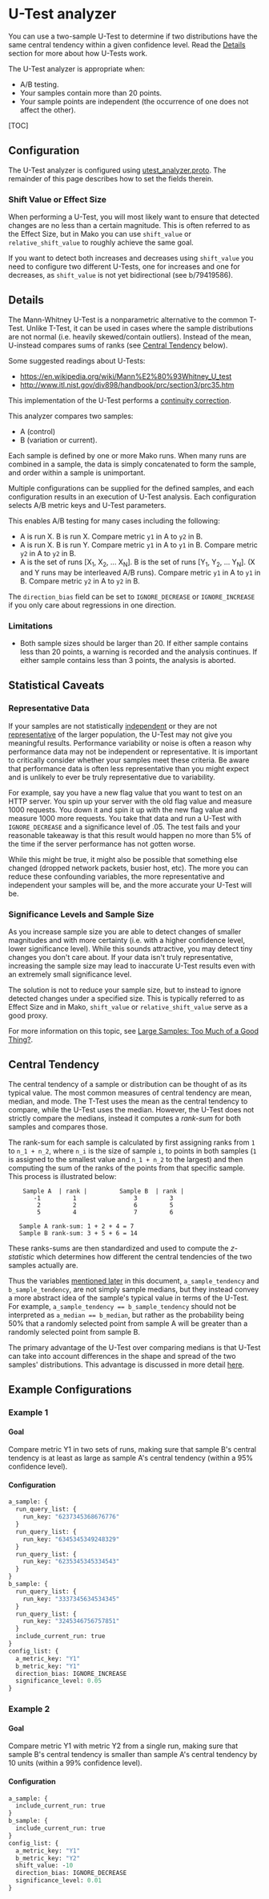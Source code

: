 # U-Test analyzer

You can use a two-sample U-Test to determine if two distributions have the same
central tendency within a given confidence level. Read the [Details](#details)
section for more about how U-Tests work.

The U-Test analyzer is appropriate when:

*   A/B testing.
*   Your samples contain more than 20 points.
*   Your sample points are independent (the occurrence of one does not affect
    the other).

[TOC]

## Configuration

The U-Test analyzer is configured using
[utest_analyzer.proto](../proto/clients/analyzers/utest_analyzer.proto). The
remainder of this page describes how to set the fields therein.

### Shift Value or Effect Size

When performing a U-Test, you will most likely want to ensure that detected
changes are no less than a certain magnitude. This is often referred to as the
Effect Size, but in Mako you can use `shift_value` or `relative_shift_value`
to roughly achieve the same goal.

If you want to detect both increases and decreases using `shift_value` you need
to configure two different U-Tests, one for increases and one for decreases, as
`shift_value` is not yet bidirectional (see b/79419586).

## Details

The Mann-Whitney U-Test is a nonparametric alternative to the common T-Test.
Unlike T-Test, it  can be used in cases where the sample distributions are not
normal (i.e. heavily skewed/contain outliers).
Instead of the mean, U-instead compares sums of ranks (see
[Central Tendency](#central-tendency) below).

Some suggested readings about U-Tests:

*   https://en.wikipedia.org/wiki/Mann%E2%80%93Whitney_U_test
*   http://www.itl.nist.gov/div898/handbook/prc/section3/prc35.htm

This implementation of the U-Test performs a
[continuity correction](https://en.wikipedia.org/wiki/Continuity_correction).

This analyzer compares two samples:

*   A (control)
*   B (variation or current).

Each sample is defined by one or more Mako runs. When many runs are combined
in a sample, the data is simply concatenated to form the sample, and order
within a sample is unimportant.

Multiple configurations can be supplied for the defined samples, and each
configuration results in an execution of U-Test analysis. Each configuration
selects A/B metric keys and U-Test parameters.

This enables A/B testing for many cases including the following:

*   A is run X. B is run X. Compare metric `y1` in A to `y2` in B.
*   A is run X. B is run Y. Compare metric `y1` in A to `y1` in B. Compare
    metric `y2` in A to `y2` in B.
*   A is the set of runs [X<sub>1</sub>, X<sub>2</sub>, ... X<sub>N</sub>]. B is
    the set of runs [Y<sub>1</sub>, Y<sub>2</sub>, ... Y<sub>N</sub>]. (X and Y
    runs may be interleaved A/B runs). Compare metric `y1` in A to `y1` in B.
    Compare metric `y2` in A to `y2` in B.

The `direction_bias` field can be set to `IGNORE_DECREASE` or `IGNORE_INCREASE`
if you only care about regressions in one direction.

### Limitations

*   Both sample sizes should be larger than 20. If either sample contains less
    than 20 points, a warning is recorded and the analysis continues. If either
    sample contains less than 3 points, the analysis is aborted.

## Statistical Caveats

### Representative Data

If your samples are not statistically
[independent](https://onlinelibrary.wiley.com/doi/full/10.1002/cem.2773) or they
are not
[representative](https://www.investopedia.com/terms/r/representative-sample.asp)
of the larger population, the U-Test may not give you meaningful results.
Performance variability or noise is often a reason why performance data may not
be independent or representative. It is important to critically consider whether
your samples meet these criteria. Be aware that performance data is often less
representative than you might expect and is unlikely to ever be truly
representative due to variability.

For example, say you have a new flag value that you want to test on an HTTP
server. You spin up your server with the old flag value and measure 1000
requests. You down it and spin it up with the new flag value and measure 1000
more requests. You take that data and run a U-Test with `IGNORE_DECREASE` and a
significance level of .05. The test fails and your reasonable takeaway is that
this result would happen no more than 5% of the time if the server performance
has not gotten worse.

While this might be true, it might also be possible that something else changed
(dropped network packets, busier host, etc). The more you can reduce these
confounding variables, the more representative and independent your samples will
be, and the more accurate your U-Test will be.

### Significance Levels and Sample Size

As you increase sample size you are able to detect changes of smaller magnitudes
and with more certainty (i.e. with a higher confidence level, lower significance
level). While this sounds attractive, you may detect tiny changes you don't care
about. If your data isn't truly representative, increasing the sample size may
lead to inaccurate U-Test results even with an extremely small significance
level.

The solution is not to reduce your sample size, but to instead to ignore
detected changes under a specified size. This is typically referred to as Effect
Size and in Mako, `shift_value` or `relative_shift_value` serve as a good proxy.

For more information on this topic, see
[Large Samples: Too Much of a Good Thing?](http://blog.minitab.com/blog/statistics-and-quality-data-analysis/large-samples-too-much-of-a-good-thing).

## Central Tendency

The central tendency of a sample or distribution can be thought of as its
typical value. The most common measures of central tendency are mean, median,
and mode. The T-Test uses the mean as the central tendency to compare, while the
U-Test uses the median. However, the U-Test does not strictly compare the
medians, instead it computes a *rank-sum* for both samples and compares those.

The rank-sum for each sample is calculated by first assigning ranks from `1` to
`n_1 + n_2`, where `n_i` is the size of sample `i`, to points in both samples
(`1` is assigned to the smallest value and `n_1 + n_2` to the largest) and then
computing the sum of the ranks of the points from that specific sample. This
process is illustrated below:

```
    Sample A  | rank |         Sample B  | rank |
       -1         1                3         3
        2         2                6         5
        5         4                7         6

   Sample A rank-sum: 1 + 2 + 4 = 7
   Sample B rank-sum: 3 + 5 + 6 = 14
```

These ranks-sums are then standardized and used to compute the *z-statistic*
which determines how different the central tendencies of the two samples
actually are.

Thus the variables [mentioned later](#example-configurations) in this document,
`a_sample_tendency` and `b_sample_tendency`, are not simply sample medians, but
they instead convey a more abstract idea of the sample's typical value in terms
of the U-Test. For example, `a_sample_tendency == b_sample_tendency` should not
be interpreted as `a_median == b_median`, but rather as the probability being
50% that a randomly selected point from sample A will be greater than a randomly
selected point from sample B.

The primary advantage of the U-Test over comparing medians is that U-Test can
take into account differences in the shape and spread of the two samples'
distributions. This advantage is discussed in more detail
[here](https://www.ncbi.nlm.nih.gov/pmc/articles/PMC1120984/).

## Example Configurations

### Example 1

#### Goal

Compare metric Y1 in two sets of runs, making sure that sample B's central
tendency is at least as large as sample A's central tendency (within a 95%
confidence level).

#### Configuration

```proto
a_sample: {
  run_query_list: {
    run_key: "6237345368676776"
  }
  run_query_list: {
    run_key: "6345345349248329"
  }
  run_query_list: {
    run_key: "6235345345334543"
  }
}
b_sample: {
  run_query_list: {
    run_key: "3337345634534345"
  }
  run_query_list: {
    run_key: "3245346756757851"
  }
  include_current_run: true
}
config_list: {
  a_metric_key: "Y1"
  b_metric_key: "Y1"
  direction_bias: IGNORE_INCREASE
  significance_level: 0.05
}
```

### Example 2

#### Goal

Compare metric Y1 with metric Y2 from a single run, making sure that sample B's
central tendency is smaller than sample A's central tendency by 10 units (within
a 99% confidence level).

#### Configuration

```proto
a_sample: {
  include_current_run: true
}
b_sample: {
  include_current_run: true
}
config_list: {
  a_metric_key: "Y1"
  b_metric_key: "Y2"
  shift_value: -10
  direction_bias: IGNORE_DECREASE
  significance_level: 0.01
}
```

